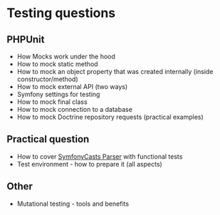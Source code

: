 # Testing questions

## PHPUnit
- How Mocks work under the hood
- How to mock static method
- How to mock an object property that was created internally (inside constructor/method)
- How to mock external API (two ways)
- Symfony settings for testing
- How to mock final class
- How to mock connection to a database
- How to mock Doctrine repository requests (practical examples)

## Practical question
- How to cover [SymfonyCasts Parser](https://github.com/glaphire/symfonycasts_parser) with functional tests
- Test environment - how to prepare it (all aspects)

## Other
- Mutational testing - tools and benefits